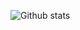 ![Github stats](https://github-readme-stats.vercel.app/api?username=Botan-Cosar&theme=codeSTACKr&show_icons=true&count_private=true)
